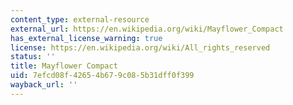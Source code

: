 ```yaml
---
content_type: external-resource
external_url: https://en.wikipedia.org/wiki/Mayflower_Compact
has_external_license_warning: true
license: https://en.wikipedia.org/wiki/All_rights_reserved
status: ''
title: Mayflower Compact
uid: 7efcd08f-4265-4b67-9c08-5b31dff0f399
wayback_url: ''
---
```

